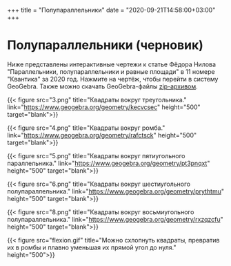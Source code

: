 +++
title = "Полупараллельники"
date = "2020-09-21T14:58:00+03:00"
+++


# Полупараллельники (черновик)

Ниже представлены интерактивные чертежи к статье Фёдора Нилова "Параллельники, полупараллельники и равные площади" в 11 номере "Квантика" за 2020 год. Нажмите на чертёж, чтобы перейти в систему GeoGebra. Также можно скачать GeoGebra-файлы [zip-архивом](ggb.zip).

{{< figure src="3.png" title="Квадраты вокруг треугольника." link="https://www.geogebra.org/geometry/kecvcsec" height="500" target="blank">}}

{{< figure src="4.png" title="Квадраты вокруг ромба." link="https://www.geogebra.org/geometry/rafctsck" height="500" target="blank">}}

{{< figure src="5.png" title="Квадраты вокруг пятиугольного параллельника." link="https://www.geogebra.org/geometry/pt3pnqxt" height="500" target="blank">}}

{{< figure src="6.png" title="Квадраты вокруг шестиугольного полупараллельника." link="https://www.geogebra.org/geometry/prythtmu" height="500" target="blank">}}

{{< figure src="8.png" title="Квадраты вокруг восьмиугольного полупараллельника." link="https://www.geogebra.org/geometry/rxzqzcfu" height="500" target="blank">}}


{{< figure src="flexion.gif" title="Можно схлопнуть квадраты, превратив их в ромбы и плавно уменьшая их прямой угол до нуля." height="500">}}

